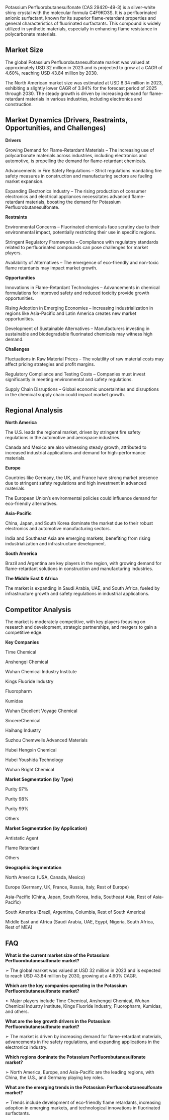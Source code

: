 Potassium Perfluorobutanesulfonate (CAS 29420-49-3) is a silver-white shiny crystal with the molecular formula C4F9KO3S. It is a perfluorinated anionic surfactant, known for its superior flame-retardant properties and general characteristics of fluorinated surfactants. This compound is widely utilized in synthetic materials, especially in enhancing flame resistance in polycarbonate materials.

## Market Size

The global Potassium Perfluorobutanesulfonate market was valued at approximately USD 32 million in 2023 and is projected to grow at a CAGR of 4.60%, reaching USD 43.84 million by 2030.

The North American market size was estimated at USD 8.34 million in 2023, exhibiting a slightly lower CAGR of 3.94% for the forecast period of 2025 through 2030. The steady growth is driven by increasing demand for flame-retardant materials in various industries, including electronics and construction.

## Market Dynamics (Drivers, Restraints, Opportunities, and Challenges)

**Drivers**

Growing Demand for Flame-Retardant Materials – The increasing use of polycarbonate materials across industries, including electronics and automotive, is propelling the demand for flame-retardant chemicals.

Advancements in Fire Safety Regulations – Strict regulations mandating fire safety measures in construction and manufacturing sectors are fueling market expansion.

Expanding Electronics Industry – The rising production of consumer electronics and electrical appliances necessitates advanced flame-retardant materials, boosting the demand for Potassium Perfluorobutanesulfonate.

**Restraints**

Environmental Concerns – Fluorinated chemicals face scrutiny due to their environmental impact, potentially restricting their use in specific regions.

Stringent Regulatory Frameworks – Compliance with regulatory standards related to perfluorinated compounds can pose challenges for market players.

Availability of Alternatives – The emergence of eco-friendly and non-toxic flame retardants may impact market growth.

**Opportunities**

Innovations in Flame-Retardant Technologies – Advancements in chemical formulations for improved safety and reduced toxicity provide growth opportunities.

Rising Adoption in Emerging Economies – Increasing industrialization in regions like Asia-Pacific and Latin America creates new market opportunities.

Development of Sustainable Alternatives – Manufacturers investing in sustainable and biodegradable fluorinated chemicals may witness high demand.

**Challenges**

Fluctuations in Raw Material Prices – The volatility of raw material costs may affect pricing strategies and profit margins.

Regulatory Compliance and Testing Costs – Companies must invest significantly in meeting environmental and safety regulations.

Supply Chain Disruptions – Global economic uncertainties and disruptions in the chemical supply chain could impact market growth.

## Regional Analysis

**North America**

The U.S. leads the regional market, driven by stringent fire safety regulations in the automotive and aerospace industries.

Canada and Mexico are also witnessing steady growth, attributed to increased industrial applications and demand for high-performance materials.

**Europe**

Countries like Germany, the UK, and France have strong market presence due to stringent safety regulations and high investment in advanced materials.

The European Union’s environmental policies could influence demand for eco-friendly alternatives.

**Asia-Pacific**

China, Japan, and South Korea dominate the market due to their robust electronics and automotive manufacturing sectors.

India and Southeast Asia are emerging markets, benefiting from rising industrialization and infrastructure development.

**South America**

Brazil and Argentina are key players in the region, with growing demand for flame-retardant solutions in construction and manufacturing industries.

**The Middle East & Africa**

The market is expanding in Saudi Arabia, UAE, and South Africa, fueled by infrastructure growth and safety regulations in industrial applications.

## Competitor Analysis

The market is moderately competitive, with key players focusing on research and development, strategic partnerships, and mergers to gain a competitive edge.

**Key Companies**

Time Chemical

Anshengqi Chemical

Wuhan Chemical Industry Institute

Kings Fluoride Industry

Fluoropharm

Kumidas

Wuhan Excellent Voyage Chemical

SincereChemical

Haihang Industry

Suzhou Chemwells Advanced Materials

Hubei Hengxin Chemical

Hubei Youshida Technology

Wuhan Bright Chemical

**Market Segmentation (by Type)**

Purity 97%

Purity 98%

Purity 99%

Others

**Market Segmentation (by Application)**

Antistatic Agent

Flame Retardant

Others

**Geographic Segmentation**

North America (USA, Canada, Mexico)

Europe (Germany, UK, France, Russia, Italy, Rest of Europe)

Asia-Pacific (China, Japan, South Korea, India, Southeast Asia, Rest of Asia-Pacific)

South America (Brazil, Argentina, Columbia, Rest of South America)

Middle East and Africa (Saudi Arabia, UAE, Egypt, Nigeria, South Africa, Rest of MEA)

## FAQ

**What is the current market size of the Potassium Perfluorobutanesulfonate market?** 

➣ The global market was valued at USD 32 million in 2023 and is expected to reach USD 43.84 million by 2030, growing at a 4.60% CAGR.

**Which are the key companies operating in the Potassium Perfluorobutanesulfonate market?** 

➣ Major players include Time Chemical, Anshengqi Chemical, Wuhan Chemical Industry Institute, Kings Fluoride Industry, Fluoropharm, Kumidas, and others.

 **What are the key growth drivers in the Potassium Perfluorobutanesulfonate market?** 

➣ The market is driven by increasing demand for flame-retardant materials, advancements in fire safety regulations, and expanding applications in the electronics industry.

**Which regions dominate the Potassium Perfluorobutanesulfonate market?**

➣  North America, Europe, and Asia-Pacific are the leading regions, with China, the U.S., and Germany playing key roles.

**What are the emerging trends in the Potassium Perfluorobutanesulfonate market?**

➣ Trends include development of eco-friendly flame retardants, increasing adoption in emerging markets, and technological innovations in fluorinated surfactants.
